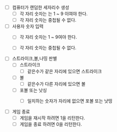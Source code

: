 - [ ] 컴퓨터가 랜덤한 세자리수 생성
  - [ ] 각 자리 숫자는 는 1 ~ 9 이여야 한다. 
  - [ ] 각 자리 숫자는 중첩될 수 없다.
    
- [ ] 사용자 숫자 입력
  - [ ] 각 자리 숫자는 1 ~ 9여야 한다. 
  - [ ] 각 자리 숫자는 중첩될 수 없다.
    

- [ ] 스트라이크,볼,나띵 판별
  - [ ] 스트라이크
    -[ ] 같은수가 같은 자리에 있으면 스트라이크

  - [ ] 볼
    -[ ] 같은수가 다른 자리에 있으면 볼

  - [ ] 포볼 또는 낫싱
    - [ ] 일치하는 숫자가 자리에 없으면 포볼 또는 낫띵
    

- [ ] 게임 종료
  - [ ] 게임을 재시작 하려면 1을 리턴한다.
  - [ ] 게임을 종료 하려면 0을 리턴한다.
